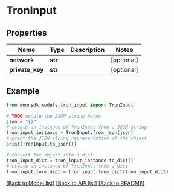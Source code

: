 # TronInput

## Properties

| Name             | Type    | Description | Notes       |
| ---------------- | ------- | ----------- | ----------- |
| **network**      | **str** |             | \[optional] |
| **private\_key** | **str** |             | \[optional] |

## Example

```python
from moonsdk.models.tron_input import TronInput

# TODO update the JSON string below
json = "{}"
# create an instance of TronInput from a JSON string
tron_input_instance = TronInput.from_json(json)
# print the JSON string representation of the object
print(TronInput.to_json())

# convert the object into a dict
tron_input_dict = tron_input_instance.to_dict()
# create an instance of TronInput from a dict
tron_input_form_dict = tron_input.from_dict(tron_input_dict)
```

[\[Back to Model list\]](./#documentation-for-models) [\[Back to API list\]](./#documentation-for-api-endpoints) [\[Back to README\]](./)
